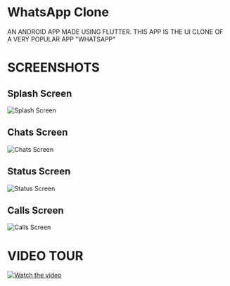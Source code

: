 # WhatsApp Clone

AN ANDROID APP MADE USING FLUTTER. THIS APP IS THE UI CLONE OF A VERY POPULAR APP "WHATSAPP"

# SCREENSHOTS

## Splash Screen
![Splash Screen](Screenshots/splash.jpg)

## Chats Screen
![Chats Screen](Screenshots/1.jpg)

## Status Screen
![Status Screen](Screenshots/2.jpg)

## Calls Screen
![Calls Screen](Screenshots/3.jpg)

# VIDEO TOUR
[![Watch the video](https://i9.ytimg.com/vi/iYfnVb7vyv8/mqdefault.jpg?time=1596389700000&sqp=CMTym_kF&rs=AOn4CLAD6kjpF0WiV9JypvlpYjPjFsXWpw)](https://youtu.be/iYfnVb7vyv8)
